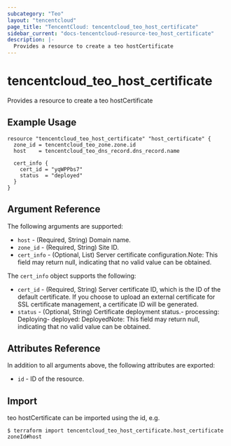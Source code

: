 ```yaml
---
subcategory: "Teo"
layout: "tencentcloud"
page_title: "TencentCloud: tencentcloud_teo_host_certificate"
sidebar_current: "docs-tencentcloud-resource-teo_host_certificate"
description: |-
  Provides a resource to create a teo hostCertificate
---
```


# tencentcloud_teo_host_certificate

Provides a resource to create a teo hostCertificate

## Example Usage

```hcl
resource "tencentcloud_teo_host_certificate" "host_certificate" {
  zone_id = tencentcloud_teo_zone.zone.id
  host    = tencentcloud_teo_dns_record.dns_record.name

  cert_info {
    cert_id = "yqWPPbs7"
    status  = "deployed"
  }
}
```

## Argument Reference

The following arguments are supported:

* `host` - (Required, String) Domain name.
* `zone_id` - (Required, String) Site ID.
* `cert_info` - (Optional, List) Server certificate configuration.Note: This field may return null, indicating that no valid value can be obtained.

The `cert_info` object supports the following:

* `cert_id` - (Required, String) Server certificate ID, which is the ID of the default certificate. If you choose to upload an external certificate for SSL certificate management, a certificate ID will be generated.
* `status` - (Optional, String) Certificate deployment status.- processing: Deploying- deployed: DeployedNote: This field may return null, indicating that no valid value can be obtained.

## Attributes Reference

In addition to all arguments above, the following attributes are exported:

* `id` - ID of the resource.



## Import

teo hostCertificate can be imported using the id, e.g.
```
$ terraform import tencentcloud_teo_host_certificate.host_certificate zoneId#host
```

